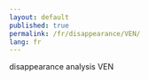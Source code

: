 ```yaml
---
layout: default
published: true
permalink: /fr/disappearance/VEN/
lang: fr
---
```


disappearance analysis VEN
